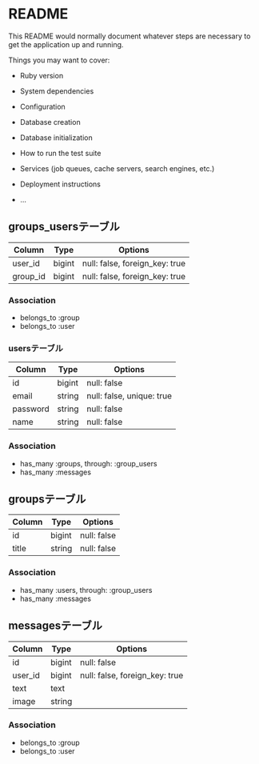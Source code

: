 # README

This README would normally document whatever steps are necessary to get the
application up and running.

Things you may want to cover:

* Ruby version

* System dependencies

* Configuration

* Database creation

* Database initialization

* How to run the test suite

* Services (job queues, cache servers, search engines, etc.)

* Deployment instructions

* ...

## groups_usersテーブル

|Column|Type|Options|
|------|----|-------|
|user_id|bigint|null: false, foreign_key: true|
|group_id|bigint|null: false, foreign_key: true|

### Association
- belongs_to :group
- belongs_to :user



### usersテーブル

|Column|Type|Options|
|------|----|-------|
|id|bigint|null: false|
|email|string|null: false, unique: true|
|password|string|null: false|
|name|string|null: false|

### Association
- has_many :groups, through: :group_users
- has_many :messages



## groupsテーブル

|Column|Type|Options|
|------|----|-------|
|id|bigint|null: false|
|title|string|null: false|

### Association
- has_many :users, through: :group_users
- has_many :messages



## messagesテーブル

|Column|Type|Options|
|------|----|-------|
|id|bigint|null: false|
|user_id|bigint|null: false, foreign_key: true|
|text|text||
|image|string||

### Association
- belongs_to :group
- belongs_to :user